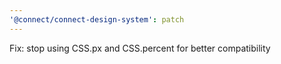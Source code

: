 ```yaml
---
'@connect/connect-design-system': patch
---
```


Fix: stop using CSS.px and CSS.percent for better compatibility
